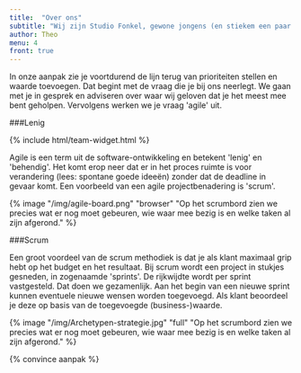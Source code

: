 ```yaml
---
title:  "Over ons"
subtitle: "Wij zijn Studio Fonkel, gewone jongens (en stiekem een paar meiden) die mooie dingen maken."
author: Theo
menu: 4
front: true
---
```


In onze aanpak zie je voortdurend de lijn terug van prioriteiten stellen en waarde toevoegen. Dat begint met de vraag die je bij ons neerlegt. We gaan met je in gesprek en adviseren over waar wij geloven dat je het meest mee bent geholpen. Vervolgens werken we je vraag 'agile' uit.

###Lenig

{% include html/team-widget.html %}

Agile is een term uit de software-ontwikkeling en betekent 'lenig' en 'behendig'. Het komt erop neer dat er in het proces ruimte is voor verandering (lees: spontane goede ideeën) zonder dat de deadline in gevaar komt. Een voorbeeld van een agile projectbenadering is 'scrum'.

{% image "/img/agile-board.png" "browser" "Op het scrumbord zien we precies wat er nog moet gebeuren, wie waar mee bezig is en welke taken al zijn afgerond." %}

###Scrum

Een groot voordeel van de scrum methodiek is dat je als klant maximaal grip hebt op het budget en het resultaat. Bij scrum wordt een project in stukjes gesneden, in zogenaamde 'sprints'. De rijkwijdte wordt per sprint vastgesteld. Dat doen we gezamenlijk. Aan het begin van een nieuwe sprint kunnen eventuele nieuwe wensen worden toegevoegd. Als klant beoordeel je deze op basis van de toegevoegde (business-)waarde.

{% image "/img/Archetypen-strategie.jpg" "full" "Op het scrumbord zien we precies wat er nog moet gebeuren, wie waar mee bezig is en welke taken al zijn afgerond." %}

{% convince aanpak %}
